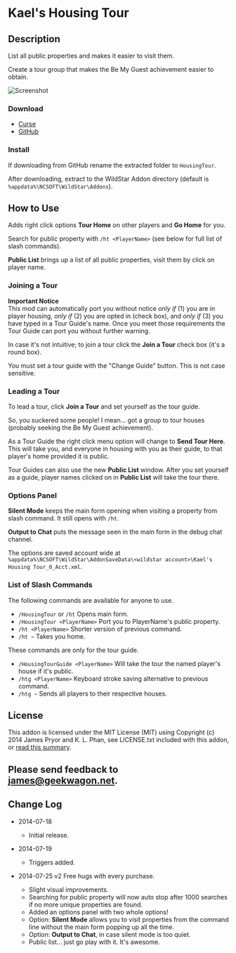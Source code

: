 Kael's Housing Tour
===================

Description
-----------
List all public properties and makes it easier to visit them.

Create a tour group that makes the Be My Guest achievement easier to obtain.

![Screenshot](http://geekwagon.net/projects/HousingTour/khtss2.png)

### Download
* [Curse](http://www.curse.com/ws-addons/wildstar/222538-kaels-housing-tour)
* [GitHub](https://github.com/deplicator/HousingTour/releases/tag/v2)

### Install
If downloading from GitHub rename the extracted folder to `HousingTour`.

After downloading, extract to the WildStar Addon directory (default is 
`%appdata%\NCSOFT\WildStar\Addons`).


How to Use
----------
Adds right click options **Tour Home** on other players and **Go Home** for you.

Search for public property with `/ht <PlayerName>` (see below for full list of slash commands).

**Public List** brings up a list of all public properties, visit them by click on player name.

### Joining a Tour
**Important Notice**  
This mod can automatically port you without notice _only if_ (1) you are in player housing, _only 
if_ (2) you are opted in (check box), and _only if_ (3) you have typed in a Tour Guide's name. Once 
you meet those requirements the Tour Guide can port you without further warning.

In case it's not intuitive; to join a tour click the **Join a Tour** check box (it's a round box).

You must set a tour guide with the "Change Guide" button. This is not case sensitive.

### Leading a Tour
To lead a tour, click **Join a Tour** and set yourself as the tour guide.

So, you suckered some people! I mean... got a group to tour houses (probably seeking the Be My Guest
achievement).

As a Tour Guide the right click menu option will change to **Send Tour Here**. This will take you, 
and everyone in housing with you as their guide, to that player's home provided it is public.

Tour Guides can also use the new **Public List** window. After you set yourself as a guide, player 
names clicked on in **Public List** will take the tour there.

### Options Panel
**Silent Mode** keeps the main form opening when visiting a property from slash command. It still 
opens with `/ht`.

**Output to Chat** puts the message seen in the main form in the debug chat channel.

The options are saved account wide at 
`%appdata%\NCSOFT\WildStar\AddonSaveData\<wildstar account>\Kael's Housing Tour_0_Acct.xml`.

### List of Slash Commands
The following commands are available for anyone to use.
* `/HousingTour` or `/ht` Opens main form.
* `/HousingTour <PlayerName>` Port you to PlayerName's public property.
* `/ht <PlayerName>` Shorter version of previous command.
* `/ht ~` Takes you home.

These commands are only for the tour guide.
* `/HousingTourGuide <PlayerName>` Will take the tour the named player's house if it's public.
* `/htg <PlayerName>` Keyboard stroke saving alternative to previous command.
* `/htg ~` Sends all players to their respective houses.

License
-------
This addon is licensed under the MIT License (MIT) using Copyright (c) 2014 James Pryor and 
K. L. Phan, see LICENSE.txt included with this addon, or 
[read this summary](https://www.tldrlegal.com/l/mit).

Please send feedback to james@geekwagon.net.
----------------------------------------------------------------------------------------------------

Change Log
----------
* 2014-07-18  
    * Initial release.

* 2014-07-19  
    * Triggers added.

* 2014-07-25 v2 Free hugs with every purchase.
    * Slight visual improvements.
    * Searching for public property will now auto stop after 1000 searches if no more unique 
      properties are found.
    * Added an options panel with two whole options!
    * Option: **Silent Mode** allows you to visit properties from the command line without the main 
      form popping up all the time.
    * Option: **Output to Chat**, in case silent mode is too quiet.
    * Public list... just go play with it. It's awesome.





